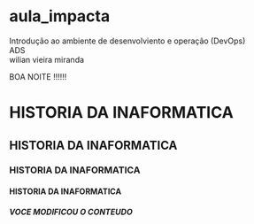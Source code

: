 ﻿# aula_impacta  

Introdução ao ambiente de desenvolviento  e operação (DevOps)<br/>
ADS<br/>
wilian vieira miranda

BOA NOITE !!!!!!

<H1> HISTORIA DA INAFORMATICA</H1>
<H2> HISTORIA DA INAFORMATICA</H2>
<H3> HISTORIA DA INAFORMATICA</H3>
<H4> HISTORIA DA INAFORMATICA</H4>

<H5> VOCE MODIFICOU O CONTEUDO</H5>



